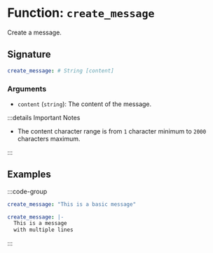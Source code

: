# Function: `create_message`

Create a message.

## Signature

```yml
create_message: # String [content]
```

### Arguments

- `content` (`string`): The content of the message.

:::details Important Notes

- The content character range is from `1` character minimum to `2000` characters maximum.

:::

## Examples

:::code-group

```yml [Basic Message]
create_message: "This is a basic message"
```

```yml [Line Breaks]
create_message: |-
  This is a message
  with multiple lines
```

:::
